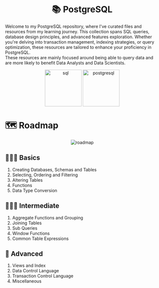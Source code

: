 <h1 align="center">📚 PostgreSQL</h1>

Welcome to my PostgreSQL repository, where I've curated files and resources from my learning journey. This collection spans SQL queries, database design principles, and advanced features exploration. Whether you're delving into transaction management, indexing strategies, or query optimization, these resources are tailored to enhance your proficiency in PostgreSQL.  
These resources are mainly focused around being able to query data and are more likely to benefit Data Analysts and Data Scientists.


<p align='center'>
  <img src="https://pnghq.com/wp-content/uploads/announcing-azure-sql-database-ledger-13994.png" alt="sql" height=120/>
  <img src="https://miro.medium.com/v2/resize:fit:1220/0*epnKnkKuLx2RAajt" alt="postgresql" height=120/>
</p>

<h1>🗺️ Roadmap</h1>
<p align='center'>
  <img src="https://i.ytimg.com/vi/yMqldbY2AAg/maxresdefault.jpg" alt="roadmap"/>
</p>


## 👨🏻‍🎓 Basics
1. Creating Databases, Schemas and Tables
2. Selecting, Ordering and Filtering
3. Altering Tables
4. Functions
5. Data Type Conversion

## 👨🏻‍🔧 Intermediate
1. Aggregate Functions and Grouping
2. Joining Tables
3. Sub Queries
4. Window Functions
5. Common Table Expressions

## 🦾 Advanced
1. Views and Index
2. Data Control Language
3. Transaction Control Language
4. Miscellaneous
